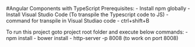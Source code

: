 #Angular Components with TypeScript
Prerequisites:
    - Install npm globally
    - Install Visual Studio Code (To transpile the Typescript code to JS)
    - command for transpile in Visual Studiao code - ctrl+shift+B

To run this project goto project root folder and execute below commands:
    - npm install
    - bower install
    - http-server -p 8008 (to work on port 8008)